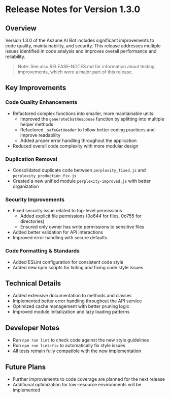 # Release Notes for Version 1.3.0

## Overview
Version 1.3.0 of the Aszune AI Bot includes significant improvements to code quality, maintainability, and security. This release addresses multiple issues identified in code analysis and improves overall performance and reliability.

> Note: See also RELEASE-NOTES.md for information about testing improvements, which were a major part of this release.

## Key Improvements

### Code Quality Enhancements
- Refactored complex functions into smaller, more maintainable units:
  - Improved the `generateChatResponse` function by splitting into multiple helper methods
  - Refactored `_safeGetHeader` to follow better coding practices and improve readability
  - Added proper error handling throughout the application
- Reduced overall code complexity with more modular design

### Duplication Removal
- Consolidated duplicate code between `perplexity_fixed.js` and `perplexity_production_fix.js`
- Created a new unified module `perplexity-improved.js` with better organization

### Security Improvements
- Fixed security issue related to top-level permissions
  - Added explicit file permissions (0o644 for files, 0o755 for directories)
  - Ensured only owner has write permissions to sensitive files
- Added better validation for API interactions
- Improved error handling with secure defaults

### Code Formatting & Standards
- Added ESLint configuration for consistent code style
- Added new npm scripts for linting and fixing code style issues

## Technical Details
- Added extensive documentation to methods and classes
- Implemented better error handling throughout the API service
- Optimized cache management with better pruning logic
- Improved module initialization and lazy loading patterns

## Developer Notes
- Run `npm run lint` to check code against the new style guidelines
- Run `npm run lint:fix` to automatically fix style issues
- All tests remain fully compatible with the new implementation

## Future Plans
- Further improvements to code coverage are planned for the next release
- Additional optimization for low-resource environments will be implemented

